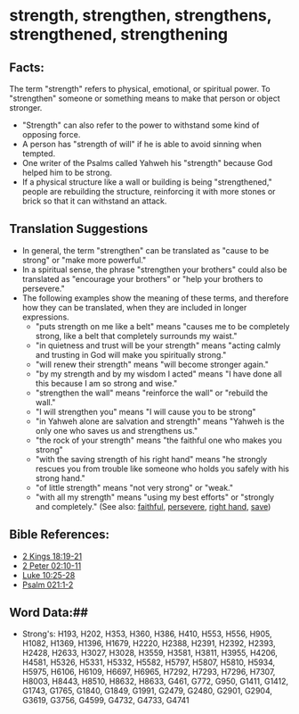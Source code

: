 # strength, strengthen, strengthens, strengthened, strengthening #

## Facts: ##

The term "strength" refers to physical, emotional, or spiritual power. To "strengthen" someone or something means to make that person or object stronger.

* "Strength" can also refer to the power to withstand some kind of opposing force.
* A person has "strength of will" if he is able to avoid sinning when tempted.
* One writer of the Psalms called Yahweh his "strength" because God helped him to be strong.
* If a physical structure like a wall or building is being "strengthened," people are rebuilding the structure, reinforcing it with more stones or brick so that it can withstand an attack.

## Translation Suggestions ##

* In general, the term "strengthen" can be translated as "cause to be strong" or "make more powerful."
* In a spiritual sense, the phrase "strengthen your brothers" could also be translated as "encourage your brothers" or "help your brothers to persevere."
* The following examples show the meaning of these terms, and therefore how they can be translated, when they are included in longer expressions.
   * "puts strength on me like a belt" means "causes me to be completely strong, like a belt that completely surrounds my waist."
   * "in quietness and trust will be your strength" means "acting calmly and trusting in God will make you spiritually strong."
   * "will renew their strength" means "will become stronger again."
   * "by my strength and by my wisdom I acted" means "I have done all this because I am so strong and wise."
   * "strengthen the wall" means "reinforce the wall" or "rebuild the wall."
   * "I will strengthen you" means "I will cause you to be strong"
   * "in Yahweh alone are salvation and strength" means "Yahweh is the only one who saves us and strengthens us."
   * "the rock of your strength" means "the faithful one who makes you strong"
   * "with the saving strength of his right hand" means "he strongly rescues you from trouble like someone who holds you safely with his strong hand."
   * "of little strength" means "not very strong" or "weak."
   * "with all my strength" means "using my best efforts" or "strongly and completely."
(See also: [faithful](../kt/faithful.md), [persevere](perseverance.md), [right hand](../kt/righthand.md), [save](../kt/save.md))

## Bible References: ##

* [2 Kings 18:19-21](rc://en/tn/help/2ki/18/19)
* [2 Peter 02:10-11](rc://en/tn/help/2pe/02/10)
* [Luke 10:25-28](rc://en/tn/help/luk/10/25)
* [Psalm 021:1-2](rc://en/tn/help/psa/021/001)

## Word Data:##

* Strong's: H193, H202, H353, H360, H386, H410, H553, H556, H905, H1082, H1369, H1396, H1679, H2220, H2388, H2391, H2392, H2393, H2428, H2633, H3027, H3028, H3559, H3581, H3811, H3955, H4206, H4581, H5326, H5331, H5332, H5582, H5797, H5807, H5810, H5934, H5975, H6106, H6109, H6697, H6965, H7292, H7293, H7296, H7307, H8003, H8443, H8510, H8632, H8633, G461, G772, G950, G1411, G1412, G1743, G1765, G1840, G1849, G1991, G2479, G2480, G2901, G2904, G3619, G3756, G4599, G4732, G4733, G4741
